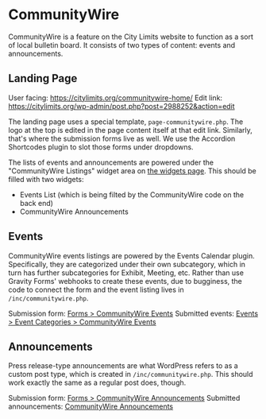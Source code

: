 # CommunityWire

CommunityWire is a feature on the City Limits website to function as a sort of local bulletin board. It consists of two types of content: events and announcements.

## Landing Page

User facing: https://citylimits.org/communitywire-home/
Edit link: https://citylimits.org/wp-admin/post.php?post=2988252&action=edit

The landing page uses a special template, `page-communitywire.php`. The logo at the top is edited in the page content itself at that edit link. Similarly, that's where the submission forms live as well. We use the Accordion Shortcodes plugin to slot those forms under dropdowns.

The lists of events and announcements are powered under the "CommunityWire Listings" widget area on [the widgets page](https://citylimits.org/wp-admin/widgets.php). This should be filled with two widgets:

 - Events List (which is being filted by the CommunityWire code on the back end)
 - CommunityWire Announcements

## Events

CommunityWire events listings are powered by the Events Calendar plugin. Specifically, they are categorized under their own subcategory, which in turn has further subcategories for Exhibit, Meeting, etc. Rather than use Gravity Forms' webhooks to create these events, due to bugginess, the code to connect the form and the event listing lives in `/inc/communitywire.php`.

Submission form: [Forms > CommunityWire Events](https://citylimits.org/wp-admin/admin.php?page=gf_edit_forms&id=44)
Submitted events: [Events > Event Categories > CommunityWire Events](https://citylimits.org/wp-admin/edit.php?tribe_events_cat=communitywire-events&post_type=tribe_events)

## Announcements

Press release-type announcements are what WordPress refers to as a custom post type, which is created in `/inc/communitywire.php`. This should work exactly the same as a regular post does, though.

Submission form: [Forms > CommunityWire Announcements](https://citylimits.org/wp-admin/admin.php?page=gf_edit_forms&id=43)
Submitted announcements: [CommunityWire Announcements](https://citylimits.org/wp-admin/edit.php?post_type=communitywire)